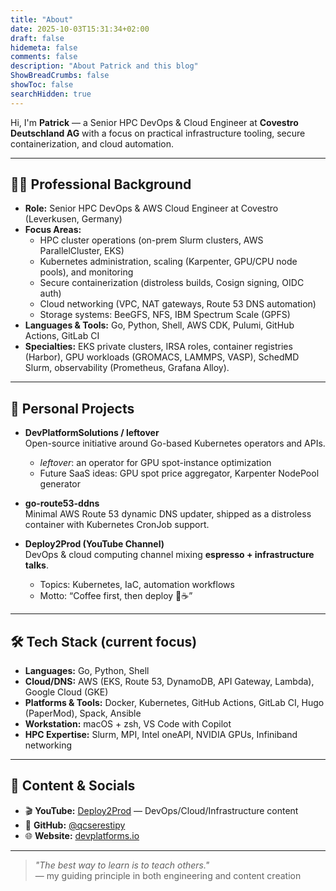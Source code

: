 ```yaml
---
title: "About"
date: 2025-10-03T15:31:34+02:00
draft: false
hidemeta: false
comments: false
description: "About Patrick and this blog"
ShowBreadCrumbs: false
showToc: false
searchHidden: true
---
```


Hi, I'm **Patrick** — a Senior HPC DevOps & Cloud Engineer at **Covestro Deutschland AG** with a focus on practical infrastructure tooling, secure containerization, and cloud automation.

---

## 👨‍💻 Professional Background

- **Role:** Senior HPC DevOps & AWS Cloud Engineer at Covestro (Leverkusen, Germany)  
- **Focus Areas:**
  - HPC cluster operations (on-prem Slurm clusters, AWS ParallelCluster, EKS)
  - Kubernetes administration, scaling (Karpenter, GPU/CPU node pools), and monitoring
  - Secure containerization (distroless builds, Cosign signing, OIDC auth)
  - Cloud networking (VPC, NAT gateways, Route 53 DNS automation)
  - Storage systems: BeeGFS, NFS, IBM Spectrum Scale (GPFS)
- **Languages & Tools:** Go, Python, Shell, AWS CDK, Pulumi, GitHub Actions, GitLab CI  
- **Specialties:** EKS private clusters, IRSA roles, container registries (Harbor), GPU workloads (GROMACS, LAMMPS, VASP), SchedMD Slurm, observability (Prometheus, Grafana Alloy).

---

## 🚀 Personal Projects

- **DevPlatformSolutions / leftover**  
  Open-source initiative around Go-based Kubernetes operators and APIs.  
  - *leftover*: an operator for GPU spot-instance optimization  
  - Future SaaS ideas: GPU spot price aggregator, Karpenter NodePool generator

- **go-route53-ddns**  
  Minimal AWS Route 53 dynamic DNS updater, shipped as a distroless container with Kubernetes CronJob support.

- **Deploy2Prod (YouTube Channel)**  
  DevOps & cloud computing channel mixing **espresso + infrastructure talks**.  
  - Topics: Kubernetes, IaC, automation workflows  
  - Motto: “Coffee first, then deploy 🚀☕”

---

## 🛠 Tech Stack (current focus)

- **Languages:** Go, Python, Shell  
- **Cloud/DNS:** AWS (EKS, Route 53, DynamoDB, API Gateway, Lambda), Google Cloud (GKE)  
- **Platforms & Tools:** Docker, Kubernetes, GitHub Actions, GitLab CI, Hugo (PaperMod), Spack, Ansible
- **Workstation:** macOS + zsh, VS Code with Copilot  
- **HPC Expertise:** Slurm, MPI, Intel oneAPI, NVIDIA GPUs, Infiniband networking

---

## 🎥 Content & Socials

- 🎬 **YouTube:** [Deploy2Prod](https://www.youtube.com) — DevOps/Cloud/Infrastructure content  
- 🐙 **GitHub:** [@qcserestipy](https://github.com/qcserestipy)  
- 🌐 **Website:** [devplatforms.io](https://devplatforms.io)

---

> *"The best way to learn is to teach others."*  
> — my guiding principle in both engineering and content creation
